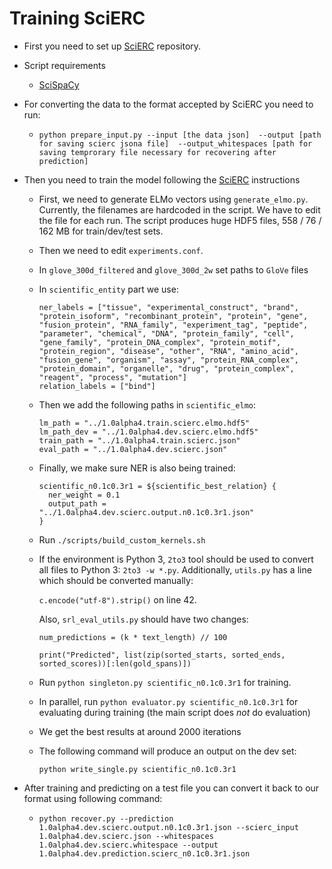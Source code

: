 # Training SciERC

* First you need to set up [SciERC](https://bitbucket.org/luanyi/scierc/src) repository.

* Script requirements
    * [SciSpaCy](https://allenai.github.io/scispacy/)

* For converting the data to the format accepted by SciERC you need to run:
    * `python prepare_input.py --input [the data json] 
    --output [path for saving scierc jsona file] 
    --output_whitespaces [path for saving temprorary file necessary for recovering after prediction]`    

* Then you need to train the model following the [SciERC](https://bitbucket.org/luanyi/scierc/src) instructions
    * First, we need to generate ELMo vectors using `generate_elmo.py`. 
    Currently, the filenames are hardcoded in the script. 
    We have to edit the file for each run. The script produces huge HDF5 files, 
    558 / 76 / 162 MB for train/dev/test sets.
    * Then we need to edit `experiments.conf`. 
    * In `glove_300d_filtered` and `glove_300d_2w` set paths to `GloVe` files
    * In `scientific_entity` part we use:
    
          ner_labels = ["tissue", "experimental_construct", "brand", "protein_isoform", "recombinant_protein", "protein", "gene", "fusion_protein", "RNA_family", "experiment_tag", "peptide", "parameter", "chemical", "DNA", "protein_family", "cell", "gene_family", "protein_DNA_complex", "protein_motif", "protein_region", "disease", "other", "RNA", "amino_acid", "fusion_gene", "organism", "assay", "protein_RNA_complex", "protein_domain", "organelle", "drug", "protein_complex", "reagent", "process", "mutation"]
          relation_labels = ["bind"]
    
    * Then we add the following paths in `scientific_elmo`:

          lm_path = "../1.0alpha4.train.scierc.elmo.hdf5"
          lm_path_dev = "../1.0alpha4.dev.scierc.elmo.hdf5"
          train_path = "../1.0alpha4.train.scierc.json"
          eval_path = "../1.0alpha4.dev.scierc.json"
          
    * Finally, we make sure NER is also being trained:
    
          scientific_n0.1c0.3r1 = ${scientific_best_relation} {
            ner_weight = 0.1
            output_path = "../1.0alpha4.dev.scierc.output.n0.1c0.3r1.json"
          }
    
    * Run `./scripts/build_custom_kernels.sh`
    
    * If the environment is Python 3, `2to3` tool should be used to 
    convert all files to Python 3: `2to3 -w *.py`. 
    Additionally, `utils.py` has a line which should be converted manually:
    
        `c.encode("utf-8").strip()` on line 42.
        
        Also, `srl_eval_utils.py` should have two changes: 
        
        `num_predictions = (k * text_length) // 100`
        
        `print("Predicted", list(zip(sorted_starts, sorted_ends, sorted_scores))[:len(gold_spans)])`
    
    * Run `python singleton.py scientific_n0.1c0.3r1` for training.
    
    * In parallel, run `python evaluator.py scientific_n0.1c0.3r1` for evaluating during training 
    (the main script does *not* do evaluation)
    
    * We get the best results at around 2000 iterations
    
    * The following command will produce an output on the dev set:
    
          python write_single.py scientific_n0.1c0.3r1


* After training and predicting on a test file you can convert it back to our format using following command: 
    * `python recover.py --prediction 1.0alpha4.dev.scierc.output.n0.1c0.3r1.json
    --scierc_input 1.0alpha4.dev.scierc.json
    --whitespaces 1.0alpha4.dev.scierc.whitespace
    --output 1.0alpha4.dev.prediction.scierc_n0.1c0.3r1.json`
